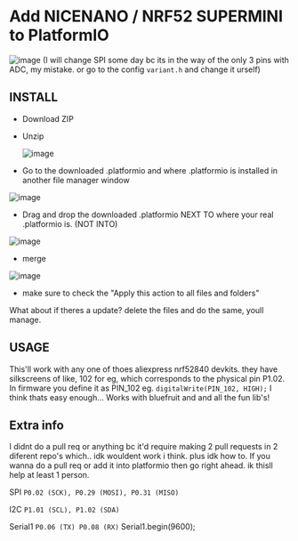 # Add NICENANO / NRF52 SUPERMINI to PlatformIO
![image](https://github.com/user-attachments/assets/8b973aa3-b75f-4b1c-8cd1-29e77cf1d793)
(I will change SPI some day bc its in the way of the only 3 pins with ADC, my mistake. or go to the config `variant.h` and change it urself)
## INSTALL


- Download ZIP 
- Unzip

  ![image](https://github.com/user-attachments/assets/15e68cbc-84a0-4206-aa21-608623714ee3)
  
- Go to the downloaded .platformio and where .platformio is installed in another file manager window



![image](https://github.com/user-attachments/assets/2cd42f54-15ef-4c13-80e7-aa7c0f10fa4d)

- Drag and drop the downloaded .platformio NEXT TO where your real .platformio is. (NOT INTO)

![image](https://github.com/user-attachments/assets/45752379-0a17-4621-8da2-1dc316be7df9)

- merge

![image](https://github.com/user-attachments/assets/e9d5e8df-f2aa-43e5-a4c5-737aa5b28ad9)

- make sure to check the "Apply this action to all files and folders"

What about if theres a update? delete the files and do the same, youll manage.

## USAGE
This'll work with any one of thoes aliexpress nrf52840 devkits. they have silkscreens of like, 
102 for eg, which corresponds to the physical pin P1.02. In firmware you define it as PIN_102 eg. `digitalWrite(PIN_102, HIGH);`
I think thats easy enough...
Works with bluefruit and and all the fun lib's!

## Extra info
I didnt do a pull req or anything bc it'd require making 2 pull requests in 2 diferent repo's which.. idk wouldent work i think. plus idk how to.
If you wanna do a pull req or add it into platformio then go right ahead. ik thisll help at least 1 person.

SPI
`P0.02 (SCK),
P0.29 (MOSI),
P0.31 (MISO)`

I2C
`P1.01 (SCL),
P1.02 (SDA)`

Serial1
`P0.06 (TX)
P0.08 (RX)`
Serial1.begin(9600);
